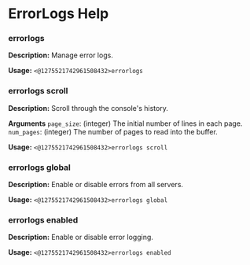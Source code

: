 # ErrorLogs Help

### errorlogs

**Description:** Manage error logs.

**Usage:** `<@1275521742961508432>errorlogs`

### errorlogs scroll

**Description:** Scroll through the console's history.

__**Arguments**__
`page_size`: (integer) The initial number of lines in each
page.
`num_pages`: (integer) The number of pages to read into the
buffer.

**Usage:** `<@1275521742961508432>errorlogs scroll`

### errorlogs global

**Description:** Enable or disable errors from all servers.

**Usage:** `<@1275521742961508432>errorlogs global`

### errorlogs enabled

**Description:** Enable or disable error logging.

**Usage:** `<@1275521742961508432>errorlogs enabled`

